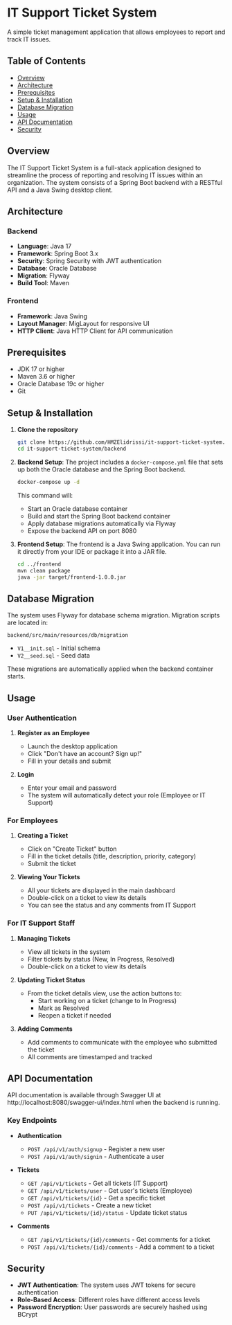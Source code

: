 # IT Support Ticket System

A simple ticket management application that allows employees to report and track IT issues.

## Table of Contents
- [Overview](#overview)
- [Architecture](#architecture)
- [Prerequisites](#prerequisites)
- [Setup & Installation](#setup--installation)
- [Database Migration](#database-migration)
- [Usage](#usage)
- [API Documentation](#api-documentation)
- [Security](#security)

## Overview

The IT Support Ticket System is a full-stack application designed to streamline the process of reporting and resolving IT issues within an organization. The system consists of a Spring Boot backend with a RESTful API and a Java Swing desktop client.

## Architecture

### Backend
- **Language**: Java 17
- **Framework**: Spring Boot 3.x
- **Security**: Spring Security with JWT authentication
- **Database**: Oracle Database
- **Migration**: Flyway
- **Build Tool**: Maven

### Frontend
- **Framework**: Java Swing
- **Layout Manager**: MigLayout for responsive UI
- **HTTP Client**: Java HTTP Client for API communication

## Prerequisites

- JDK 17 or higher
- Maven 3.6 or higher
- Oracle Database 19c or higher
- Git

## Setup & Installation

1. **Clone the repository**
   ```bash
   git clone https://github.com/HMZElidrissi/it-support-ticket-system.git
   cd it-support-ticket-system/backend
   ```
2. **Backend Setup**: The project includes a `docker-compose.yml` file that sets up both the Oracle database and the Spring Boot backend.
    ```bash
   docker-compose up -d
    ```
   This command will:
    - Start an Oracle database container
    - Build and start the Spring Boot backend container
    - Apply database migrations automatically via Flyway
    - Expose the backend API on port 8080
   
3. **Frontend Setup**: The frontend is a Java Swing application. You can run it directly from your IDE or package it into a JAR file.
    ```bash
   cd ../frontend
   mvn clean package
   java -jar target/frontend-1.0.0.jar
    ```

## Database Migration

The system uses Flyway for database schema migration. Migration scripts are located in:
```
backend/src/main/resources/db/migration
```
- `V1__init.sql` - Initial schema
- `V2__seed.sql` - Seed data

These migrations are automatically applied when the backend container starts.

## Usage

### User Authentication

1. **Register as an Employee**
    - Launch the desktop application
    - Click "Don't have an account? Sign up!"
    - Fill in your details and submit

2. **Login**
    - Enter your email and password
    - The system will automatically detect your role (Employee or IT Support)

### For Employees

1. **Creating a Ticket**
    - Click on "Create Ticket" button
    - Fill in the ticket details (title, description, priority, category)
    - Submit the ticket

2. **Viewing Your Tickets**
    - All your tickets are displayed in the main dashboard
    - Double-click on a ticket to view its details
    - You can see the status and any comments from IT Support

### For IT Support Staff

1. **Managing Tickets**
    - View all tickets in the system
    - Filter tickets by status (New, In Progress, Resolved)
    - Double-click on a ticket to view its details

2. **Updating Ticket Status**
    - From the ticket details view, use the action buttons to:
        - Start working on a ticket (change to In Progress)
        - Mark as Resolved
        - Reopen a ticket if needed

3. **Adding Comments**
    - Add comments to communicate with the employee who submitted the ticket
    - All comments are timestamped and tracked

## API Documentation

API documentation is available through Swagger UI at http://localhost:8080/swagger-ui/index.html when the backend is running.

### Key Endpoints

- **Authentication**
    - `POST /api/v1/auth/signup` - Register a new user
    - `POST /api/v1/auth/signin` - Authenticate a user

- **Tickets**
    - `GET /api/v1/tickets` - Get all tickets (IT Support)
    - `GET /api/v1/tickets/user` - Get user's tickets (Employee)
    - `GET /api/v1/tickets/{id}` - Get a specific ticket
    - `POST /api/v1/tickets` - Create a new ticket
    - `PUT /api/v1/tickets/{id}/status` - Update ticket status

- **Comments**
    - `GET /api/v1/tickets/{id}/comments` - Get comments for a ticket
    - `POST /api/v1/tickets/{id}/comments` - Add a comment to a ticket

## Security

- **JWT Authentication**: The system uses JWT tokens for secure authentication
- **Role-Based Access**: Different roles have different access levels
- **Password Encryption**: User passwords are securely hashed using BCrypt
